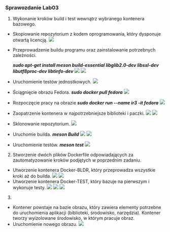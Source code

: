### Sprawozdanie  Lab03

1. Wykonanie kroków build i test wewnątrz wybranego kontenera bazowego.

- Skopiowanie repozytorium z kodem oprogramowania, który dysponuje otwartą licencją.
![](https://github.com/InzynieriaOprogramowaniaAGH/MDO2022_S/blob/1233c29f27f9127c97ab9d9be59f8a66c512d187/INO/GCL02/IW402853/Lab03/skopiowanie%20repozytorium.png)
- Przeprowadzenie buildu programu oraz zainstalowanie potrzebnych zależności.

  ***sudo apt-get install meson build-essential libglib2.0-dev libssl-dev libutf8proc-dev libtinfo-dev***
![](https://github.com/InzynieriaOprogramowaniaAGH/MDO2022_S/blob/1233c29f27f9127c97ab9d9be59f8a66c512d187/INO/GCL02/IW402853/Lab03/7mason%20build1.png)
![](https://github.com/InzynieriaOprogramowaniaAGH/MDO2022_S/blob/1233c29f27f9127c97ab9d9be59f8a66c512d187/INO/GCL02/IW402853/Lab03/7mason%20build2.png)
- Uruchomienie testów jednostkowych.
![](https://github.com/InzynieriaOprogramowaniaAGH/MDO2022_S/blob/1233c29f27f9127c97ab9d9be59f8a66c512d187/INO/GCL02/IW402853/Lab03/10meson%20test.png)
- Ściągnięcie obrazu Fedora. ***sudo docker pull fedora***
![](https://github.com/InzynieriaOprogramowaniaAGH/MDO2022_S/blob/1233c29f27f9127c97ab9d9be59f8a66c512d187/INO/GCL02/IW402853/Lab03/11docker%20pull%20fedora.png)
- Rozpoczęcie pracy na obrazie ***sudo docker run --name ir3 -it fedora***
![](https://github.com/InzynieriaOprogramowaniaAGH/MDO2022_S/blob/1233c29f27f9127c97ab9d9be59f8a66c512d187/INO/GCL02/IW402853/Lab03/12instal%20git%20dnf.png)
- Zaopatrzenie kontenera w najpotrzebniejsze biblioteki i paczki.
![](https://github.com/InzynieriaOprogramowaniaAGH/MDO2022_S/blob/1233c29f27f9127c97ab9d9be59f8a66c512d187/INO/GCL02/IW402853/Lab03/13meson%20build%20install.png)
![](https://github.com/InzynieriaOprogramowaniaAGH/MDO2022_S/blob/1233c29f27f9127c97ab9d9be59f8a66c512d187/INO/GCL02/IW402853/Lab03/15instalacja%20potrzebny%20bibliotek.png)
- Sklonowanie repozytorium.
![](https://github.com/InzynieriaOprogramowaniaAGH/MDO2022_S/blob/1233c29f27f9127c97ab9d9be59f8a66c512d187/INO/GCL02/IW402853/Lab03/13git%20clone.png)
- Uruchomie builda. ***meson Build***
![](https://github.com/InzynieriaOprogramowaniaAGH/MDO2022_S/blob/1233c29f27f9127c97ab9d9be59f8a66c512d187/INO/GCL02/IW402853/Lab03/17meson%20build1.png)
![](https://github.com/InzynieriaOprogramowaniaAGH/MDO2022_S/blob/1233c29f27f9127c97ab9d9be59f8a66c512d187/INO/GCL02/IW402853/Lab03/17meson%20build2.png)
- Uruchomienie testów. ***meson test***
![](https://github.com/InzynieriaOprogramowaniaAGH/MDO2022_S/blob/1233c29f27f9127c97ab9d9be59f8a66c512d187/INO/GCL02/IW402853/Lab03/18cd%20build%20meson%20test.png)

2. Stworzenie dwóch plików Dockerfile odpowiadających za zautomatyzowanie kroków podjętych w poprzednim zadaniu.

- Utworzenie kontenera Docker-BLDR, który przeprowadza wszystkie kroki aż do builda.
![](https://github.com/InzynieriaOprogramowaniaAGH/MDO2022_S/blob/1233c29f27f9127c97ab9d9be59f8a66c512d187/INO/GCL02/IW402853/Lab03/Docker-BLDR.png)
![](https://github.com/InzynieriaOprogramowaniaAGH/MDO2022_S/blob/1233c29f27f9127c97ab9d9be59f8a66c512d187/INO/GCL02/IW402853/Lab03/19budowa%20pierwszego%20kontenera.png)
- Utworzenie kontenera Docker-TEST, który bazuje na pierwszym i wykonuje testy.
![](https://github.com/InzynieriaOprogramowaniaAGH/MDO2022_S/blob/1233c29f27f9127c97ab9d9be59f8a66c512d187/INO/GCL02/IW402853/Lab03/Docker-TEST.png)
![](https://github.com/InzynieriaOprogramowaniaAGH/MDO2022_S/blob/1233c29f27f9127c97ab9d9be59f8a66c512d187/INO/GCL02/IW402853/Lab03/20budowa%20drugiego%20kontenera.png)
![](https://github.com/InzynieriaOprogramowaniaAGH/MDO2022_S/blob/1233c29f27f9127c97ab9d9be59f8a66c512d187/INO/GCL02/IW402853/Lab03/21drugi%20kontener.png)

3.
- Kontener powstaje na bazie obrazu, który zawiera elementy potrzebne do uruchomienia aplikacji (biblioteki, środowisko, narzędzia). Kontener tworzy wyizolowane środowisko, w którym pracuje obraz.
- Uruchomienie nowego obrazu.
![](https://github.com/InzynieriaOprogramowaniaAGH/MDO2022_S/blob/1233c29f27f9127c97ab9d9be59f8a66c512d187/INO/GCL02/IW402853/Lab03/24%20uruchomienie%20nowego%20obrazu.png)

